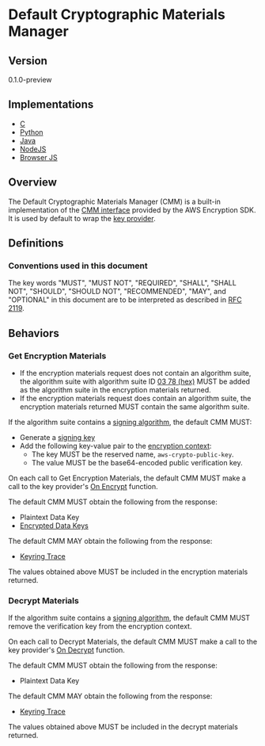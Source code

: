 [//]: # (Copyright 2019 Amazon.com, Inc. or its affiliates. All Rights Reserved.)
[//]: # (SPDX-License-Identifier: CC-BY-SA-4.0)

# Default Cryptographic Materials Manager

## Version

0.1.0-preview

## Implementations

- [C](https://github.com/aws/aws-encryption-sdk-c/blob/master/include/aws/cryptosdk/default_cmm.h)
- [Python](https://github.com/aws/aws-encryption-sdk-python/blob/master/src/aws_encryption_sdk/materials_managers/default.py)
- [Java](https://github.com/aws/aws-encryption-sdk-java/blob/master/src/main/java/com/amazonaws/encryptionsdk/DefaultCryptoMaterialsManager.java)
- [NodeJS](https://github.com/awslabs/aws-encryption-sdk-javascript/blob/master/modules/material-management-node/src/node_cryptographic_materials_manager.ts)
- [Browser JS](https://github.com/awslabs/aws-encryption-sdk-javascript/blob/master/modules/material-management-browser/src/browser_cryptographic_materials_manager.ts)

## Overview

The Default Cryptographic Materials Manager (CMM) is a built-in implementation of the [CMM interface](#cmm-interface.md) provided by the AWS Encryption SDK.  
It is used by default to wrap the [key provider](#key-provider.md).  

## Definitions

### Conventions used in this document

The key words "MUST", "MUST NOT", "REQUIRED", "SHALL", "SHALL NOT", "SHOULD", "SHOULD NOT", "RECOMMENDED", "MAY", and "OPTIONAL" 
in this document are to be interpreted as described in [RFC 2119](https://tools.ietf.org/html/rfc2119).

## Behaviors

### Get Encryption Materials

- If the encryption materials request does not contain an algorithm suite, 
the algorithm suite with algorithm suite ID [03 78 (hex)](algorithm-suites.md#supported-algorithm-suites) 
MUST be added as the algorithm suite in the encryption materials returned.  
- If the encryption materials request does contain an algorithm suite, the encryption materials returned MUST contain the same algorithm suite.

If the algorithm suite contains a [signing algorithm](#algorithm-suites.md#signature-algorithm), the default CMM MUST:

- Generate a [signing key](#structures.md#signing-key)
- Add the following key-value pair to the [encryption context](#structures.md#encryption-context): 
    - The key MUST be the reserved name, `aws-crypto-public-key`. 
    - The value MUST be the base64-encoded public verification key.

On each call to Get Encryption Materials, the default CMM MUST make a call to the key provider's [On Encrypt](#key-provider.md#on-encrypt) function.  

The default CMM MUST obtain the following from the response:

- Plaintext Data Key
- [Encrypted Data Keys](#structures.md#encrypted-data-keys)

The default CMM MAY obtain the following from the response:

- [Keyring Trace](#structures.md#keyring-trace)

The values obtained above MUST be included in the encryption materials returned.  

### Decrypt Materials

If the algorithm suite contains a [signing algorithm](#algorithm-suites.md#signature-algorithm), 
the default CMM MUST remove the verification key from the encryption context.  
  
On each call to Decrypt Materials, the default CMM MUST make a call to the key provider's [On Decrypt](#key-provider.md#on-decrypt) function.  

The default CMM MUST obtain the following from the response:

- Plaintext Data Key 

The default CMM MAY obtain the following from the response:

- [Keyring Trace](#structures.md#keyring-trace)

The values obtained above MUST be included in the decrypt materials returned.  
